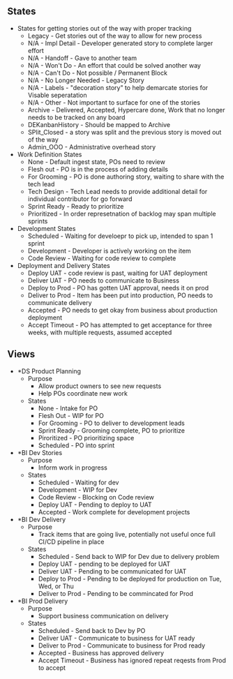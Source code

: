 ## States
  * States for getting stories out of the way with proper tracking
	  * Legacy - Get stories out of the way to allow for new process
	  * N/A - Impl Detail - Developer generated story to complete larger effort
	  * N/A - Handoff - Gave to another team
	  * N/A - Won't Do - An effort that could be solved another way
	  * N/A - Can't Do - Not possible / Permanent Block
	  * N/A - No Longer Needed - Legacy Story
	  * N/A - Labels - "decoration story" to help demarcate stories for Visable seperatation
	  * N/A - Other - Not important to surface for one of the stories
	  * Archive - Delivered, Accepted, Hypercare done, Work that no longer needs to be tracked on any board
	  * DEKanbanHistory - Should be mapped to Archive
	  * SPlit_Closed - a story was split and the previous story is moved out of the way
	  * Admin_OOO - Administrative overhead story
  * Work Definition States
	  * None - Default ingest state, POs need to review
	  * Flesh out - PO is in the process of adding details
	  * For Grooming - PO is done authoring story, waiting to share with the tech lead
	  * Tech Design - Tech Lead needs to provide additional detail for individual contributor for go forward
	  * Sprint Ready - Ready to prioritize
	  * Prioritized - In order represetnation of backlog may span multiple sprints
  * Development States
	  * Scheduled - Waiting for develoepr to pick up, intended to span 1 sprint
	  * Development - Developer is actively working on the item
	  * Code Review - Waiting for code review to complete
  * Deployment and Delivery States
	  * Deploy UAT - code review is past, waiting for UAT deployment
	  * Deliver UAT - PO needs to communicate to Business
	  * Deploy to Prod - PO has gotten UAT approval, needs it on prod
	  * Deliver to Prod - Item has been put into production, PO needs to communicate delivery
	  * Accepted - PO needs to get okay from business about production deployment
	  * Accept Timeout - PO has attempted to get acceptance for three weeks, with multiple requests, assumed accepted

## Views
  * *DS Product Planning
    * Purpose
      * Allow product owners to see new requests
      * Help POs coordinate new work
    * States
      * None - Intake for PO
      * Flesh Out - WIP for PO
      * For Grooming - PO to deliver to development leads
      * Sprint Ready - Grooming complete, PO to prioritize
      * Piroritized - PO prioritizing space
      * Scheduled - PO into sprint
  * *BI Dev Stories
    * Purpose
      * Inform work in progress
    * States
      * Scheduled - Waiting for dev
      * Development - WIP for Dev
      * Code Review - Blocking on Code review
      * Deploy UAT - Pending to deploy to UAT
      * Accepted - Work complete for development projects
  * *BI Dev Delivery
    * Purpose
      * Track items that are going live, potentially not useful once full CI/CD pipeline in place
    * States
      * Scheduled - Send back to WIP for Dev due to delivery problem
      * Deploy UAT - pending to be deployed for UAT
      * Deliver UAT - Pending to be communicated for UAT
      * Deploy to Prod - Pending to be deployed for production on Tue, Wed, or Thu
      * Deliver to Prod - Pending to be commincated for Prod
  * *BI Prod Delivery
    * Purpose
      * Support business communication on delivery
    * States
      * Scheduled - Send back to Dev by PO
      * Deliver UAT - Communicate to business for UAT ready
      * Deliver to Prod - Communicate to business for Prod ready
      * Accepted - Business has approved delivery
      * Accept Timeout - Business has ignored repeat reqests from Prod to accept

